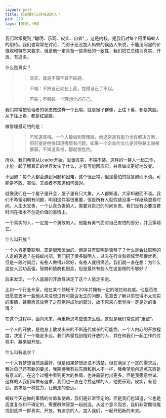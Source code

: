 ```yaml
---
layout: post
title: 蚂蚁要什么样味道的人？
pid: 279
tags: [管理, HR]
---
```


我们常常提到_“聪明、乐观、皮实、自省”_，这是内核，是我们对每个阿里蚂蚁人的期待。我们也常常在讨论，而对于还没加入蚂蚁的候选人来说，不能用阿里的价值观和特质来要求，但是他一定具备一些基础的一致性，我们把它总结为真实、开放、有追求。

什么是真实？

>> 真实，就是不端不装不回避。

>> 不端：不把自己架在上面，觉得自己了不起。

>> 不装：不假装一个理想化的自己。

我们常常把管理者的状态做这样一个比喻，就是猴子群像，上往下看，都是笑脸。从下往上看，都是红屁股。

做管理最可怕的是：
>> 不知道真相。一个人能做到管理层，他通常是有能力也有解决方案，但前提是他得知道哪里有问题。如果一个企业的文化是领导越上越被蒙蔽，不知道真相，那就很危险。

所以，我们希望从Leader开始，就很真实，不端不装。这样的一群人一起工作，才能一起了解真正的世界发生了什么，才有可能回应它，并且做出更好地改变。

不回避：每个人都会遇到问题和困难，这个很正常，但是最怕的就是避而不谈。可能是不敢、害怕、又或者不知道如何面对。

就像我们在一个屋子里开会，屋子里有只大象，人人都知道，大家却避而不谈。我们不希望明明有问题，明明这件事很重要，但是所有人就假装没事一样继续浪费时间。人生太宝贵，一个认真负责的人，需要对自己的时间负责。我们没有必要浪费时间在根本不创造价值的事情上。

一个真实的人，一定是一个勇敢的人。他能有勇气面对自己害怕的部分，并且穿越它。

什么叫开放？

一个人肯定要聪明，笨是很难医治的。但是只有聪明是否够了？什么是会让聪明的人走的更远？在蚂蚁内部，我们招了很多聪明人，过去在行业和领域里都很优秀。但是一段时间后，有些人做得非常好，有些人就很痛苦。我们就一直在想：为什么这些人武功高强，智商和情商也很高，但是最终有些人在这里做的不够好？

后来发现，一个人底层的开放性决定了这个人能走多远。

比如一个行业专家，他在某个领域干了20年并拥有一定的地位和权威。他是否依旧愿意去听一些他从来没想过有可能会发生的问题，愿意去了解以前觉得不太现实的事情，甚至愿意放弃了之前觉得成功的部分，放下原来心里觉得一定是对的事情？

在这个过程中，面向未来，再重新思考应该怎么做。这就是我们常说的“重塑”。

一个人的开放，是他身上散发出来的不断迭代成长的可能性。一个人内心的开放程度，决定了一个能走多远。我们希望找到相对开放的人，并在和我们一起工作的过程中，越来越开放。

什么叫有追求？

一个人有梦想当然是最好，但是如果梦想还说不清楚，但在满足了一定的需求后，我对自己还有新的要求，我期待我有些东西和别人不一样，我希望能创造点东西是有意义的。在这个过程中看到更大的格局，也许需要付出更多，但是我愿意尝试。这样的人我们叫做有追求。我们也一直在寻找这样的人，他更乐观，皮实，有韧劲，追求是一种拉力，让他走的更远。

蚂蚁今天在做的事情的价值和使命，我们是非常坚定的。但是我们也知道，它也是高度复杂和不确定的，需要群体智慧一起创造。从这个意义而言，我们非常期待能找到这样一群真实，开放，有追求的人，加入我们，一起开拓新的未来。
